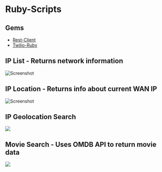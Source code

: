 # Ruby-Scripts

## Gems

* [Rest-Client](https://rubygems.org/gems/rest-client)
* [Twilio-Ruby](https://rubygems.org/gems/twilio-ruby)

## IP List - Returns network information
![Screenshot](http://i.imgur.com/TNVpLNr.png)

## IP Location - Returns info about current WAN IP
![Screenshot](http://i.imgur.com/C7YdZaF.png)

## IP Geolocation Search
![](https://media.giphy.com/media/l1BgSVMNupjCWKXqo/giphy.gif)

## Movie Search - Uses OMDB API to return movie data
![](https://media.giphy.com/media/xUPGcxoW2iL5y3R4c0/giphy.gif)